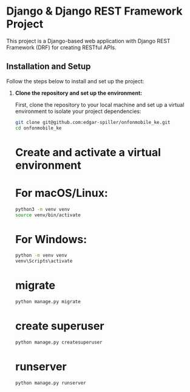 # Django & Django REST Framework Project

This project is a Django-based web application with Django REST Framework (DRF) for creating RESTful APIs.

## Installation and Setup

Follow the steps below to install and set up the project:

1. **Clone the repository and set up the environment:**

   First, clone the repository to your local machine and set up a virtual environment to isolate your project dependencies:

   ```bash
   git clone git@github.com:edgar-spiller/onfonmobile_ke.git
   cd onfonmobile_ke
   ```

   # Create and activate a virtual environment
   # For macOS/Linux:

   ```bash
   python3 -m venv venv
   source venv/bin/activate
   ```
   # For Windows:
   ```bash
   python -m venv venv
   venv\Scripts\activate
    ```

    # migrate 
    ```bash
    python manage.py migrate
    ```

    # create superuser 
    ```bash
    python manage.py createsuperuser
    ```

    # runserver
    ```bash
    python manage.py runserver
    ```

